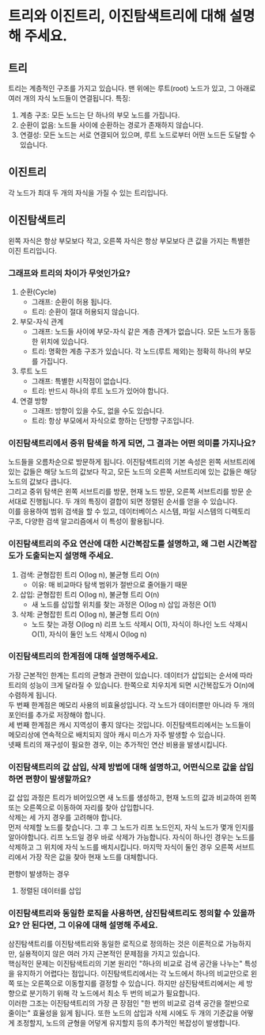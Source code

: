 # 트리와 이진트리, 이진탐색트리에 대해 설명해 주세요.

## 트리

트리는 계층적인 구조를 가지고 있습니다. 맨 위에는 루트(root) 노드가 있고, 그 아래로 여러 개의 자식 노드들이 연결됩니다.
특징: <br>

1. 계층 구조: 모든 노드는 단 하나의 부모 노드를 가집니다.
2. 순환이 없음: 노드들 사이에 순환하는 경로가 존재하지 않습니다.
3. 연결성: 모든 노드는 서로 연결되어 있으며, 루트 노드로부터 어떤 노드든 도달할 수 있습니다.

## 이진트리

각 노드가 최대 두 개의 자식을 가질 수 있는 트리입니다.

## 이진탐색트리

왼쪽 자식은 항상 부모보다 작고, 오른쪽 자식은 항상 부모보다 큰 값을 가지는 특별한 이진 트리입니다.

### 그래프와 트리의 차이가 무엇인가요?

1. 순환(Cycle)
   - 그래프: 순환이 허용 됩니다.
   - 트리: 순환이 절대 허용되지 않습니다.
2. 부모-자식 관계
   - 그래프: 노드들 사이에 부모-자식 같은 계층 관계가 없습니다. 모든 노드가 동등한 위치에 있습니다.
   - 트리: 명확한 계층 구조가 있습니다. 각 노드(루트 제외)는 정확히 하나의 부모를 가집니다.
3. 루트 노드
   - 그래프: 특별한 시작점이 없습니다.
   - 트리: 반드시 하나의 루트 노드가 있어야 합니다.
4. 연결 방향
   - 그래프: 방향이 있을 수도, 없을 수도 있습니다.
   - 트리: 항상 부모에서 자식으로 향하는 단방향 구조입니다.

### 이진탐색트리에서 중위 탐색을 하게 되면, 그 결과는 어떤 의미를 가지나요?

노드들을 오름차순으로 방문하게 됩니다. 이진탐색트리의 기본 속성은 왼쪽 서브트리에 있는 값들은 해당 노드의 값보다 작고, 모든 노드의 오른쪽 서브트리에 있는 값들은 해당 노드의 값보다 큽니다.<br>
그리고 중위 탐색은 왼쪽 서브트리를 방문, 현재 노드 방문, 오른쪽 서브트리를 방문 순서대로 진행됩니다. 두 개의 특징이 결합이 되면 정렬된 순서를 얻을 수 있습니다.<br>
이를 응용하여 범위 검색을 할 수 있고, 데이터베이스 시스템, 파일 시스템의 디렉토리 구조, 다양한 검색 알고리즘에서 이 특성이 활용됩니다.

### 이진탐색트리의 주요 연산에 대한 시간복잡도를 설명하고, 왜 그런 시간복잡도가 도출되는지 설명해 주세요.

1. 검색: 균형잡힌 트리 O(log n), 불균형 트리 O(n)
   - 이유: 매 비교마다 탐색 범위가 절반으로 줄어들기 때문
2. 삽입: 균형잡힌 트리 O(log n), 불균형 트리 O(n)
   - 새 노드를 삽입할 위치를 찾는 과정은 O(log n) 삽입 과정은 O(1)
3. 삭제: 균형잡힌 트리 O(log n), 불균형 트리 O(n)
   - 노드 찾는 과정 O(log n) 리프 노드 삭제시 O(1), 자식이 하나인 노드 삭제시 O(1), 자식이 둘인 노드 삭제시 O(log n)

### 이진탐색트리의 한계점에 대해 설명해주세요.

가장 근본적인 한계는 트리의 균형과 관련이 있습니다. 데이터가 삽입되는 순서에 따라 트리의 성능이 크게 달라질 수 있습니다. 한쪽으로 치우치게 되면 시간복잡도가 O(n)에 수렴하게 됩니다.<br>
두 번째 한계점은 메모리 사용의 비효율성입니다. 각 노드가 데이터뿐만 아니라 두 개의 포인터를 추가로 저장해야 합니다. <br>
세 번째 한계점은 캐시 지역성이 좋지 않다는 것입니다. 이진탐색트리에서는 노드들이 메모리상에 연속적으로 배치되지 않아 캐시 미스가 자주 발생할 수 있습니다. <br>
넷째 트리의 재구성이 필요한 경우, 이는 추가적인 연산 비용을 발생시킵니다.

### 이진탐색트리의 값 삽입, 삭제 방법에 대해 설명하고, 어떤식으로 값을 삽입하면 편향이 발생할까요?

값 삽입 과정은 트리가 비어있으면 새 노드를 생성하고, 현재 노드의 값과 비교하여 왼쪽 또는 오른쪽으로 이동하여 자리를 찾아 삽입합니다. <br>
삭제는 세 가지 경우를 고려해야 합니다. <br>
먼저 삭제할 노드를 찾습니다. 그 후 그 노드가 리프 노드인지, 자식 노드가 몇개 인지를 알아야합니다.
리프 노드일 경우 바로 삭제가 가능합니다. 자식이 하나인 경우는 노드를 삭제하고 그 위치에 자식 노드를 배치시킵니다. 마지막 자식이 둘인 경우 오른쪽 서브트리에서 가장 작은 값을 찾아 현재 노드를 대체합니다. <br>

편향이 발생하는 경우 <br>

1. 정렬된 데이터를 삽입

### 이진탐색트리와 동일한 로직을 사용하면, 삼진탐색트리도 정의할 수 있을까요? 안 된다면, 그 이유에 대해 설명해 주세요.

삼진탐색트리를 이진탐색트리와 동일한 로직으로 정의하는 것은 이론적으로 가능하지만, 실용적이지 않은 여러 가지 근본적인 문제점을 가지고 있습니다.<br>
핵심적인 문제는 이진탐색트리의 기본 원리인 "하나의 비교로 검색 공간을 나누는" 특성을 유지하기 어렵다는 점입니다. 이진탐색트리에서는 각 노드에서 하나의 비교만으로 왼쪽 또는 오른쪽으로 이동할지를 결정할 수 있습니다. 하지만 삼진탐색트리에서는 세 방향으로 분기하기 위해 각 노드에서 최소 두 번의 비교가 필요합니다. <br>
이러한 그조는 이진탐색트리의 가장 큰 장점인 "한 번의 비교로 검색 공간을 절반으로 줄이는" 효율성을 잃게 됩니다. 또한 노드의 삽입과 삭제 시에도 두 개의 기준값을 어떻게 조정할지, 노드의 균형을 어덯게 유지할지 등의 추가적인 복잡성이 발생합니다.
